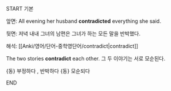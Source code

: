 START
기본

앞면:
All evening her husband **contradicted** everything she said.


뒷면:
저녁 내내 그녀의 남편은 그녀가 하는 모든 말을 반박했다.

해석:
[[Anki/영어/단어-중학영단어/contradict|contradict]]

The two stories **contradict** each other. 
그 두 이야기는 서로 모순된다.

{동} 부정하다 , 반박하다
{동} 모순되다
<!--ID: 1737531132638-->
END